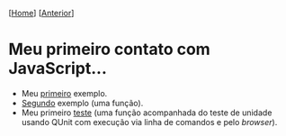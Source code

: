 \[[Home](https://github.com/kyriosdata/js)\] \[[Anterior](../../documentos/familiarizar.md)\]

# Meu primeiro contato com JavaScript...

- Meu [primeiro](primeiro) exemplo.
- [Segundo](segundo) exemplo (uma função).
- Meu primeiro [teste](teste) (uma função acompanhada do teste de unidade usando QUnit com execução via linha de comandos e pelo _browser_).
